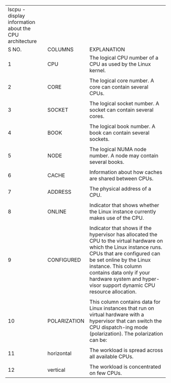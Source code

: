 | | | |
|-|-|-|
|lscpu - display information about the CPU architecture| | |
|S NO.|COLUMNS|EXPLANATION|
|1|CPU |The logical CPU number of a CPU as used by the Linux kernel.|
| | | |
|2|CORE |The logical core number. A core can contain several CPUs.|
| | | |
|3|SOCKET| The logical socket number. A socket can contain several cores.|
| | | |
|4|BOOK |The logical book number. A book can contain several sockets.|
| | | |
|5|NODE| The logical NUMA node number. A node may contain several books.|
| | | |
|6|CACHE| Information about how caches are shared between CPUs.|
| | | |
|7|ADDRESS|The physical address of a CPU.|
| | | |
|8|ONLINE| Indicator that shows whether the Linux instance currently makes use of the CPU.|
| | | |
|9|CONFIGURED|Indicator that shows if the hypervisor has allocated the CPU to the virtual hardware on which the Linux instance runs.                                                                                                                                                                                                                                        CPUs that are configured can be set online by the Linux instance. This column contains data only if your hardware system and hyper-visor support dynamic CPU resource allocation.|
| | | |
|10|POLARIZATION|This column contains data for Linux instances that run on virtual hardware with a hypervisor that can switch the CPU dispatch-ing mode (polarization). The polarization can be:|
| | | |
|11|horizontal |The workload is spread across all available CPUs.|
| | | |
|12|vertical |The workload is concentrated on few CPUs.|
